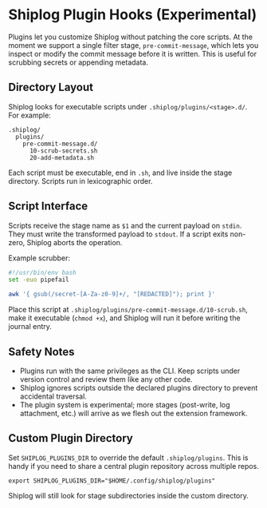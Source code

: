 # Shiplog Plugin Hooks (Experimental)

Plugins let you customize Shiplog without patching the core scripts. At the moment we support a single filter stage, `pre-commit-message`, which lets you inspect or modify the commit message before it is written. This is useful for scrubbing secrets or appending metadata.

## Directory Layout

Shiplog looks for executable scripts under `.shiplog/plugins/<stage>.d/`. For example:

```
.shiplog/
  plugins/
    pre-commit-message.d/
      10-scrub-secrets.sh
      20-add-metadata.sh
```

Each script must be executable, end in `.sh`, and live inside the stage directory. Scripts run in lexicographic order.

## Script Interface

Scripts receive the stage name as `$1` and the current payload on `stdin`. They must write the transformed payload to `stdout`. If a script exits non-zero, Shiplog aborts the operation.

Example scrubber:

```bash
#!/usr/bin/env bash
set -euo pipefail

awk '{ gsub(/secret-[A-Za-z0-9]+/, "[REDACTED]"); print }'
```

Place this script at `.shiplog/plugins/pre-commit-message.d/10-scrub.sh`, make it executable (`chmod +x`), and Shiplog will run it before writing the journal entry.

## Safety Notes

- Plugins run with the same privileges as the CLI. Keep scripts under version control and review them like any other code.
- Shiplog ignores scripts outside the declared plugins directory to prevent accidental traversal.
- The plugin system is experimental; more stages (post-write, log attachment, etc.) will arrive as we flesh out the extension framework.

## Custom Plugin Directory

Set `SHIPLOG_PLUGINS_DIR` to override the default `.shiplog/plugins`. This is handy if you need to share a central plugin repository across multiple repos.

```
export SHIPLOG_PLUGINS_DIR="$HOME/.config/shiplog/plugins"
```

Shiplog will still look for stage subdirectories inside the custom directory.
